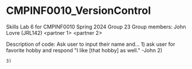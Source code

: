 # CMPINF0010_VersionControl
Skills Lab 6 for CMPINF0010 Spring 2024 Group 23
Group members:
	John Lovre (JRL142)
	<partner 1>
	<partner 2>

Description of code:
	Ask user to input their name and...
	1) ask user for favorite hobby and respond
		"I like [that hobby] as well." -John
	2)

	3)

